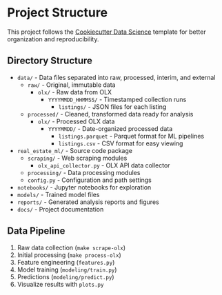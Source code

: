 # Project Structure

This project follows the [Cookiecutter Data Science](https://cookiecutter-data-science.drivendata.org/) template for better organization and reproducibility.

## Directory Structure
- `data/` - Data files separated into raw, processed, interim, and external
  - `raw/` - Original, immutable data
    - `olx/` - Raw data from OLX
      - `YYYYMMDD_HHMMSS/` - Timestamped collection runs
        - `listings/` - JSON files for each listing
  - `processed/` - Cleaned, transformed data ready for analysis
    - `olx/` - Processed OLX data
      - `YYYYMMDD/` - Date-organized processed data
        - `listings.parquet` - Parquet format for ML pipelines
        - `listings.csv` - CSV format for easy viewing
- `real_estate_ml/` - Source code package
  - `scraping/` - Web scraping modules
    - `olx_api_collector.py` - OLX API data collector
  - `processing/` - Data processing modules
  - `config.py` - Configuration and path settings
- `notebooks/` - Jupyter notebooks for exploration
- `models/` - Trained model files
- `reports/` - Generated analysis reports and figures
- `docs/` - Project documentation

## Data Pipeline
1. Raw data collection (`make scrape-olx`)
2. Initial processing (`make process-olx`)
3. Feature engineering (`features.py`)
4. Model training (`modeling/train.py`)
5. Predictions (`modeling/predict.py`)
6. Visualize results with `plots.py`


